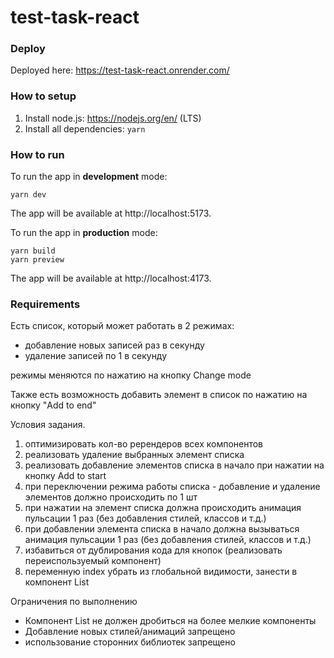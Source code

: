 # test-task-react

### Deploy
Deployed here: https://test-task-react.onrender.com/



### How to setup

1. Install node.js: https://nodejs.org/en/ (LTS)
2. Install all dependencies:
   `yarn`

### How to run

To run the app in **development** mode:

```
yarn dev
```

The app will be available at http://localhost:5173.

To run the app in **production** mode:

```
yarn build
yarn preview
```

The app will be available at http://localhost:4173.

### Requirements
Есть список, который может работать в 2 режимах:
- добавление новых записей раз в секунду
- удаление записей по 1 в секунду

режимы меняются по нажатию на кнопку Change mode

Также есть возможность добавить элемент в список по нажатию на кнопку "Add to end"

Условия задания.
1) оптимизировать кол-во ререндеров всех компонентов
2) реализовать удаление выбранных элемент списка
3) реализовать добавление элементов списка в начало при нажатии на кнопку Add to start
3) при переключении режима работы списка - добавление и удаление элементов должно происходить по 1 шт
4) при нажатии на элемент списка должна происходить анимация пульсации 1 раз (без добавления стилей, классов и т.д.)
5) при добавлении элемента списка в начало  должна вызываться анимация пульсации 1 раз (без добавления стилей, классов и т.д.)
6) избавиться от дублирования кода для кнопок (реализовать переиспользуемый компонент)
7) переменную index убрать из глобальной видимости, занести в компонент List


Ограничения по выполнению
- Компонент List не должен дробиться на более мелкие компоненты
- Добавление новых стилей/анимаций запрещено
- использование сторонних библиотек запрещено
